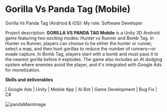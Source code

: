 # Gorilla Vs Panda Tag (Mobile)

  Gorilla Vs Panda Tag (Andriod & iOS): 
  My role: Software Developer

  Project description:
  **GORILLA VS PANDA TAG Mobile** is a Unity 3D Android game featuring two exciting modes: Hunter vs Runner and Bomb Tag. In Hunter vs Runner, players can choose to be either the hunter or runner, select a map, and then hunt gorillas to reduce the number of runners—or evade capture. In Bomb Tag, players start with a bomb and must pass it to the nearest gorilla before it explodes. The game also includes an AI dodging system where enemies avoid the player, and it's integrated with Google Ads for monetization.

  **Skills and deliverables**

  | Google Ads | Unity | Mobile App | AI Bot | Game Development | Bug Fix | C#

  <img src="./images/pandaMainImage.jpg" alt="pandaMainImage"/>